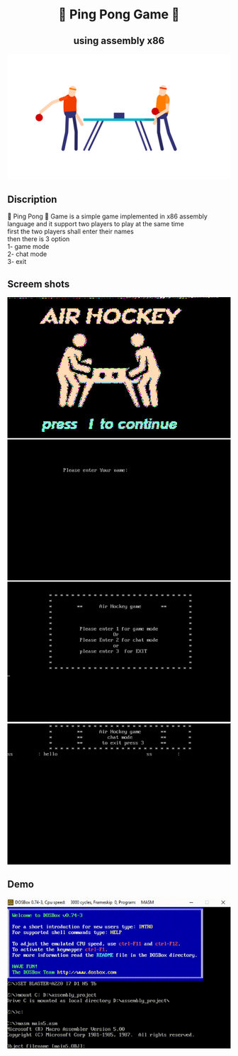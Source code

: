 <center> <h1> 🔭 Ping Pong Game 🔭  </h1></center>
<center> <h2>using assembly x86   </h2></center>
<center> <img src ="pictures\source.gif" /></center>
<h2> Discription</h2>
<p> 🔭 Ping Pong 🔭 Game is a simple game implemented in x86 assembly language and it support two players to play at the same time 
<br/>
first the two players shall enter their names 
<br/>
then there is 3 option 
<br/>
1- game mode <br/>
2- chat mode <br/>
3- exit</p>
<h2>  Screem shots </h2>
<img src ="pictures\1.png"/>
<img src ="pictures\2.png"/>
<img src ="pictures\3.png"/>
<img src ="pictures\4.png"/>
<h2> Demo</h2>
<img src ="pictures\5.gif"/>